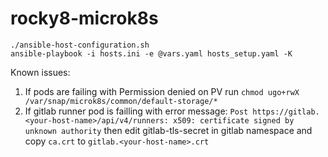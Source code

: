 # rocky8-microk8s

```./ansible-host-configuration.sh```  
```ansible-playbook -i hosts.ini -e @vars.yaml hosts_setup.yaml -K```


Known issues:
1. If pods are failing with Permission denied on PV run ```chmod ugo+rwX /var/snap/microk8s/common/default-storage/*```
2. If gitlab runner pod is failling with error message: ```Post https://gitlab.<your-host-name>/api/v4/runners: x509: certificate signed by unknown authority``` then edit gitlab-tls-secret in gitlab namespace and copy ```ca.crt``` to ```gitlab.<your-host-name>.crt```
